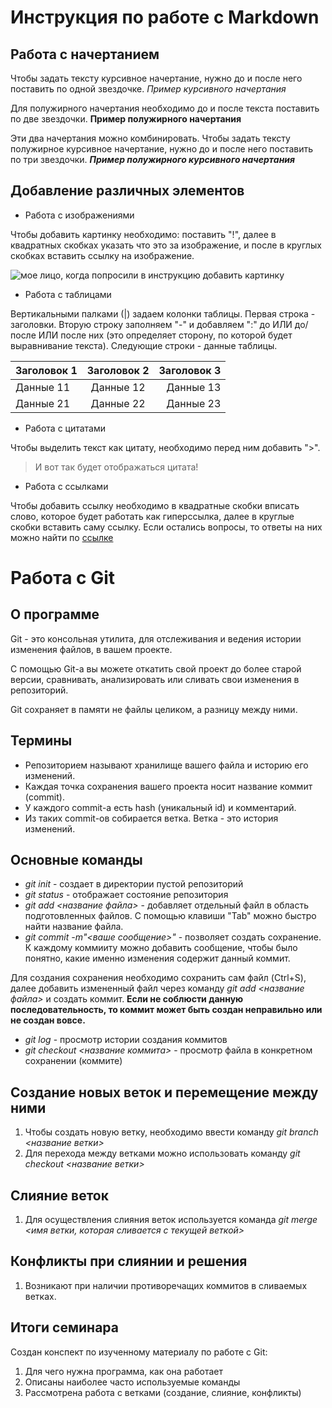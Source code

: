 # Инструкция по работе с Markdown

## Работа с начертанием

Чтобы задать тексту курсивное начертание, нужно до и после него поставить по одной звездочке.
*Пример курсивного начертания*

Для полужирного начертания необходимо до и после текста поставить по две звездочки.
**Пример полужирного начертания**

Эти два начертания можно комбинировать. Чтобы задать тексту полужирное курсивное начертание, нужно до и после него поставить по три звездочки.
***Пример полужирного курсивного начертания***

## Добавление различных элементов

* Работа с изображениями

Чтобы добавить картинку необходимо: поставить "!", далее в квадратных скобках указать что это за изображение, и после в круглых скобках вставить ссылку на изображение.

![мое лицо, когда попросили в инструкцию добавить картинку](https://i.pinimg.com/originals/d7/25/e1/d725e15124c4d858da4de83a94c8959a.jpg)

* Работа с таблицами 

Вертикальными палками (|) задаем колонки таблицы. Первая строка - заголовки. Вторую строку заполняем "-" и добавляем ":" до ИЛИ до/после ИЛИ после них (это определяет сторону, по которой будет выравнивание текста). Следующие строки - данные таблицы.

|Заголовок 1|Заголовок 2|Заголовок 3|
|-------------|:------------:|-------------:|
|Данные 11|Данные 12|Данные 13|
|Данные 21|Данные 22|Данные 23|

* Работа с цитатами

Чтобы выделить текст как цитату, необходимо перед ним добавить ">".
> И вот так будет отображаться цитата!

* Работа с ссылками

Чтобы добавить ссылку необходимо в квадратные скобки вписать слово, которое будет работать как гиперссылка, далее в круглые скобки вставить саму ссылку.
Если остались вопросы, то ответы на них можно найти по [ссылке](https://docs.microsoft.com/ru-ru/contribute/markdown-reference)

# Работа с Git
## О программе
Git - это консольная утилита, для отслеживания и ведения истории изменения файлов, в вашем проекте.

С помощью Git-a вы можете откатить свой проект до более старой версии, сравнивать, анализировать или сливать свои изменения в репозиторий.

Git сохраняет в памяти не файлы целиком, а разницу между ними.
## Термины
* Репозиторием называют хранилище вашего файла и историю его изменений.
* Каждая точка сохранения вашего проекта носит название коммит (commit). 
* У каждого commit-a есть hash (уникальный id) и комментарий.
* Из таких commit-ов собирается ветка. Ветка - это история изменений.

## Основные команды
* _git init_ - создает в директории пустой репозиторий
* _git status_ - отображает состояние репозитория
* _git add <название файла>_ - добавляет отдельный файл в область подготовленных файлов. С помощью клавиши "Tab" можно быстро найти название файла.
* _git commit -m"<ваше сообщение>"_ - позволяет создать сохранение. К каждому коммииту можно добавить сообщение, чтобы было понятно, какие именно изменения содержит данный коммит.

Для создания сохранения необходимо сохранить сам файл (Ctrl+S), далее добавить измененный файл через команду _git add <название файла>_ и создать коммит. **Если не соблюсти данную последовательность, то коммит может быть создан неправильно или не создан вовсе.**

* _git log_ - просмотр истории создания коммитов
* _git checkout <название коммита>_ - просмотр файла в конкретном сохранении (коммите)

## Создание новых веток и перемещение между ними
1. Чтобы создать новую ветку, необходимо ввести команду _git branch <название ветки>_
2. Для перехода между ветками можно использовать команду _git checkout <название ветки>_
## Слияние веток

1. Для осуществления слияния веток используется команда _git merge <имя ветки, которая сливается с текущей веткой>_

## Конфликты при слиянии и решения
1. Возникают при наличии противоречащих коммитов в сливаемых ветках.



## Итоги семинара

Создан конспект по изученному материалу по работе с Git:
1. Для чего нужна программа, как она работает
2. Описаны наиболее часто используемые команды
3. Рассмотрена работа с ветками (создание, слияние, конфликты)
